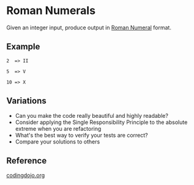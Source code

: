 # Roman Numerals

Given an integer input, produce output in [Roman Numeral](https://en.wikipedia.org/wiki/Roman_numerals) format.

## Example

`2  => II`

`5  => V`

`10 => X`

## Variations

* Can you make the code really beautiful and highly readable?
* Consider applying the Single Responsibility Principle to the absolute extreme when you are refactoring
* What's the best way to verify your tests are correct?
* Compare your solutions to others

## Reference 

[codingdojo.org](http://codingdojo.org/kata/RomanNumerals/)
